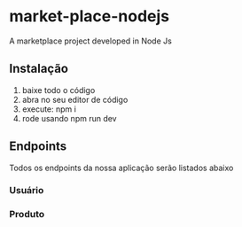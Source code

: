 # market-place-nodejs

A marketplace project developed in Node Js

## Instalação

1. baixe todo o código
2. abra no seu editor de código
3. execute: npm i
4. rode usando npm run dev

## Endpoints

Todos os endpoints da nossa aplicação serão listados abaixo

### Usuário

### Produto
